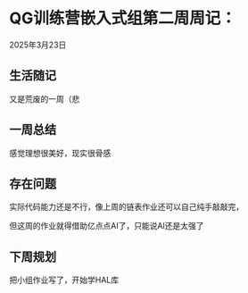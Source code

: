 # QG训练营嵌入式组第二周周记：
2025年3月23日

## 生活随记

又是荒废的一周（悲

## 一周总结

感觉理想很美好，现实很骨感

## 存在问题

实际代码能力还是不行，像上周的链表作业还可以自己纯手敲敲完，

但这周的作业就得借助亿点点AI了，只能说AI还是太强了

## 下周规划

把小组作业写了，开始学HAL库
